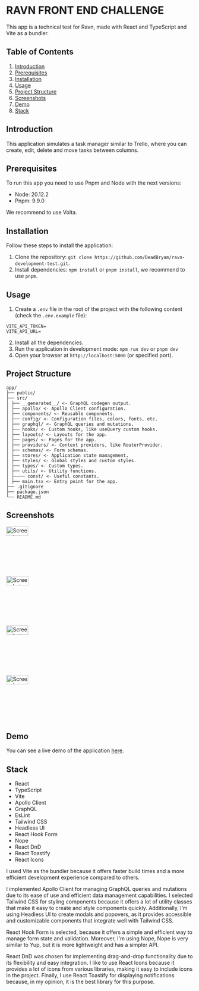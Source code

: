 # RAVN FRONT END CHALLENGE

This app is a technical test for Ravn, made with React and TypeScript and Vite as a bundler.

## Table of Contents

1. [Introduction](#introduction)
2. [Prerequisites](#prerequisites)
3. [Installation](#installation)
4. [Usage](#usage)
5. [Project Structure](#project-structure)
6. [Screenshots](#screenshots)
7. [Demo](#demo)
8. [Stack](#stack)

## Introduction

This application simulates a task manager similar to Trello, where you can create, edit, delete and move tasks between columns.

## Prerequisites

To run this app you need to use Pnpm and Node with the next versions:

- Node: 20.12.2
- Pnpm: 9.9.0

We recommend to use Volta.

## Installation

Follow these steps to install the application:

1. Clone the repository: `git clone https://github.com/DeadBryam/ravn-development-test.git`.
2. Install dependencies: `npm install` or `pnpm install`, we recommend to use `pnpm`.

## Usage

1. Create a `.env` file in the root of the project with the following content (check the `.env.example` file):

```env
VITE_API_TOKEN=
VITE_API_URL=
```

2. Install all the dependencies.
3. Run the application in development mode: `npm run dev` or `pnpm dev`
4. Open your browser at `http://localhost:5000` (or specified port).

## Project Structure

```
app/
├── public/
├── src/
│ ├── __generated__/ <- GraphQL codegen output.
│ ├── apollo/ <- Apollo Client configuration.
│ ├── components/ <- Reusable components.
│ ├── config/ <- Configuration files, colors, fonts, etc.
│ ├── graphql/ <- GraphQL queries and mutations.
│ ├── hooks/ <- Custom hooks, like useQuery custom hooks.
│ ├── layouts/ <- Layouts for the app.
│ ├── pages/ <- Pages for the app.
│ ├── providers/ <- Context providers, like RouterProvider.
│ ├── schemas/ <- Form schemas.
│ ├── stores/ <- Application state management.
│ ├── styles/ <- Global styles and custom styles.
│ ├── types/ <- Custom types.
│ ├── utils/ <- Utility functions.
│ ├──── const/ <- Useful constants.
│ ├── main.tsx <- Entry point for the app.
├── .gitignore
├── package.json
└── README.md
```

## Screenshots

<div style="display: flex; flex-wrap: wrap; gap: 10px;">
  <a href="https://postimg.cc/kRmBzgZ2" target="_blank">
    <img src="https://i.postimg.cc/7hC0CCnn/Screenshot-2024-09-02-at-11-03-31-PM.png" alt="Screenshot-2024-09-02-at-11-03-31-PM" style="width: 45%;"/>
  </a>
  <a href="https://postimg.cc/nCTCSZ1L" target="_blank">
    <img src="https://i.postimg.cc/vZwfBZg5/Screenshot-2024-09-02-at-11-04-00-PM.png" alt="Screenshot-2024-09-02-at-11-04-00-PM" style="width: 45%;"/>
  </a>
  <a href="https://postimg.cc/SYfJhpFD" target="_blank">
    <img src="https://i.postimg.cc/zv9WTJdZ/Screenshot-2024-09-02-at-11-04-10-PM.png" alt="Screenshot-2024-09-02-at-11-04-10-PM" style="width: 45%;"/>
  </a>
  <a href="https://postimg.cc/z3CLWTbK" target="_blank">
    <img src="https://i.postimg.cc/3r62sB3S/Screenshot-2024-09-02-at-11-08-21-PM.png" alt="Screenshot-2024-09-02-at-11-08-21-PM" style="width: 45%;"/>
  </a>
</div>

## Demo

You can see a live demo of the application [here](https://ravn-development-test.vercel.app/).

## Stack

- React
- TypeScript
- Vite
- Apollo Client
- GraphQL
- EsLint
- Tailwind CSS
- Headless UI
- React Hook Form
- Nope
- React DnD
- React Toastify
- React Icons

I used Vite as the bundler because it offers faster build times and a more efficient development experience compared to others.

I implemented Apollo Client for managing GraphQL queries and mutations due to its ease of use and efficient data management capabilities. I selected Tailwind CSS for styling components because it offers a lot of utility classes that make it easy to create and style components quickly. Additionally, I’m using Headless UI to create modals and popovers, as it provides accessible and customizable components that integrate well with Tailwind CSS.

React Hook Form is selected, because it offers a simple and efficient way to manage form state and validation. Moreover, I'm using Nope, Nope is very similar to Yup, but it is more lightweight and has a simpler API.

React DnD was chosen for implementing drag-and-drop functionality due to its flexibility and easy integration. I like to use React Icons because it provides a lot of icons from various libraries, making it easy to include icons in the project. Finally, I use React Toastify for displaying notifications because, in my opinion, it is the best library for this purpose.
